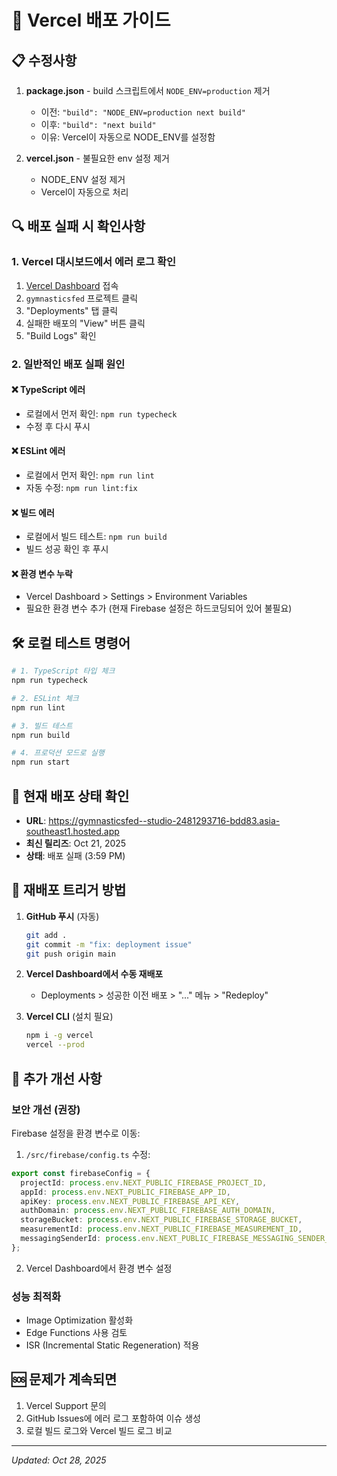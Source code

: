 # 🚀 Vercel 배포 가이드

## 📋 수정사항
1. **package.json** - build 스크립트에서 `NODE_ENV=production` 제거
   - 이전: `"build": "NODE_ENV=production next build"`
   - 이후: `"build": "next build"`
   - 이유: Vercel이 자동으로 NODE_ENV를 설정함

2. **vercel.json** - 불필요한 env 설정 제거
   - NODE_ENV 설정 제거
   - Vercel이 자동으로 처리

## 🔍 배포 실패 시 확인사항

### 1. Vercel 대시보드에서 에러 로그 확인
1. [Vercel Dashboard](https://vercel.com/dashboard) 접속
2. `gymnasticsfed` 프로젝트 클릭
3. "Deployments" 탭 클릭
4. 실패한 배포의 "View" 버튼 클릭
5. "Build Logs" 확인

### 2. 일반적인 배포 실패 원인

#### ❌ TypeScript 에러
- 로컬에서 먼저 확인: `npm run typecheck`
- 수정 후 다시 푸시

#### ❌ ESLint 에러
- 로컬에서 먼저 확인: `npm run lint`
- 자동 수정: `npm run lint:fix`

#### ❌ 빌드 에러
- 로컬에서 빌드 테스트: `npm run build`
- 빌드 성공 확인 후 푸시

#### ❌ 환경 변수 누락
- Vercel Dashboard > Settings > Environment Variables
- 필요한 환경 변수 추가 (현재 Firebase 설정은 하드코딩되어 있어 불필요)

## 🛠️ 로컬 테스트 명령어

```bash
# 1. TypeScript 타입 체크
npm run typecheck

# 2. ESLint 체크
npm run lint

# 3. 빌드 테스트
npm run build

# 4. 프로덕션 모드로 실행
npm run start
```

## 📝 현재 배포 상태 확인

- **URL**: https://gymnasticsfed--studio-2481293716-bdd83.asia-southeast1.hosted.app
- **최신 릴리즈**: Oct 21, 2025
- **상태**: 배포 실패 (3:59 PM)

## 🔄 재배포 트리거 방법

1. **GitHub 푸시** (자동)
   ```bash
   git add .
   git commit -m "fix: deployment issue"
   git push origin main
   ```

2. **Vercel Dashboard에서 수동 재배포**
   - Deployments > 성공한 이전 배포 > "..." 메뉴 > "Redeploy"

3. **Vercel CLI** (설치 필요)
   ```bash
   npm i -g vercel
   vercel --prod
   ```

## 📌 추가 개선 사항

### 보안 개선 (권장)
Firebase 설정을 환경 변수로 이동:

1. `/src/firebase/config.ts` 수정:
```typescript
export const firebaseConfig = {
  projectId: process.env.NEXT_PUBLIC_FIREBASE_PROJECT_ID,
  appId: process.env.NEXT_PUBLIC_FIREBASE_APP_ID,
  apiKey: process.env.NEXT_PUBLIC_FIREBASE_API_KEY,
  authDomain: process.env.NEXT_PUBLIC_FIREBASE_AUTH_DOMAIN,
  storageBucket: process.env.NEXT_PUBLIC_FIREBASE_STORAGE_BUCKET,
  measurementId: process.env.NEXT_PUBLIC_FIREBASE_MEASUREMENT_ID,
  messagingSenderId: process.env.NEXT_PUBLIC_FIREBASE_MESSAGING_SENDER_ID,
};
```

2. Vercel Dashboard에서 환경 변수 설정

### 성능 최적화
- Image Optimization 활성화
- Edge Functions 사용 검토
- ISR (Incremental Static Regeneration) 적용

## 🆘 문제가 계속되면

1. Vercel Support 문의
2. GitHub Issues에 에러 로그 포함하여 이슈 생성
3. 로컬 빌드 로그와 Vercel 빌드 로그 비교

---
*Updated: Oct 28, 2025*
